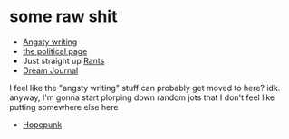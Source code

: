 # some raw shit

- [Angsty writing][Angst]
- [the political page][politics]
- Just straight up [Rants][]
- [Dream Journal][]

I feel like the "angsty writing" stuff can probably get moved to here? idk. anyway, I'm gonna start plorping down random jots that I don't feel like putting somewhere else here

- [Hopepunk][]

[politics]: d601d7ba-522b-4d6d-9e3b-101885e7aa00.md
[Angst]: 462ad06e-1792-433f-a638-ef8084c36217.md
[Rants]: 485c287b-0587-4d0f-841f-cb62e3411efd.md
[Dream Journal]: 4206b8df-d614-40f6-95b7-aa42df3eb0ce.md
[Hopepunk]: 88bb9486-48a2-4de0-9d60-c1e3b86d623b.md
